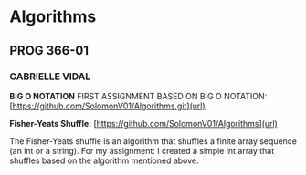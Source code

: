 # Algorithms
## PROG 366-01
### GABRIELLE VIDAL

**BIG O NOTATION**
FIRST ASSIGNMENT BASED ON BIG O NOTATION:
[https://github.com/SolomonV01/Algorithms.git](url)

**Fisher-Yeats Shuffle:**
[https://github.com/SolomonV01/Algorithms](url)

The Fisher-Yeats shuffle is an algorithm that shuffles a finite array sequence (an int or a string).
For my assignment:
I created a simple int array that shuffles based on the algorithm mentioned above.
